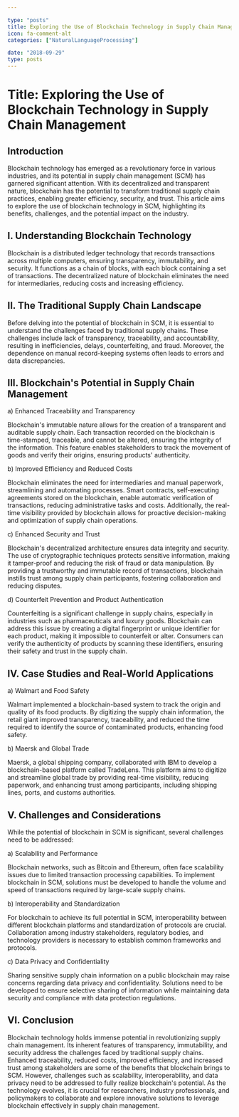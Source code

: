 ```yaml
---

type: "posts"
title: Exploring the Use of Blockchain Technology in Supply Chain Management
icon: fa-comment-alt
categories: ["NaturalLanguageProcessing"]

date: "2018-09-29"
type: posts
---
```





# Title: Exploring the Use of Blockchain Technology in Supply Chain Management

## Introduction

Blockchain technology has emerged as a revolutionary force in various industries, and its potential in supply chain management (SCM) has garnered significant attention. With its decentralized and transparent nature, blockchain has the potential to transform traditional supply chain practices, enabling greater efficiency, security, and trust. This article aims to explore the use of blockchain technology in SCM, highlighting its benefits, challenges, and the potential impact on the industry.

## I. Understanding Blockchain Technology

Blockchain is a distributed ledger technology that records transactions across multiple computers, ensuring transparency, immutability, and security. It functions as a chain of blocks, with each block containing a set of transactions. The decentralized nature of blockchain eliminates the need for intermediaries, reducing costs and increasing efficiency.

## II. The Traditional Supply Chain Landscape

Before delving into the potential of blockchain in SCM, it is essential to understand the challenges faced by traditional supply chains. These challenges include lack of transparency, traceability, and accountability, resulting in inefficiencies, delays, counterfeiting, and fraud. Moreover, the dependence on manual record-keeping systems often leads to errors and data discrepancies.

## III. Blockchain's Potential in Supply Chain Management

a) Enhanced Traceability and Transparency

Blockchain's immutable nature allows for the creation of a transparent and auditable supply chain. Each transaction recorded on the blockchain is time-stamped, traceable, and cannot be altered, ensuring the integrity of the information. This feature enables stakeholders to track the movement of goods and verify their origins, ensuring products' authenticity.

b) Improved Efficiency and Reduced Costs

Blockchain eliminates the need for intermediaries and manual paperwork, streamlining and automating processes. Smart contracts, self-executing agreements stored on the blockchain, enable automatic verification of transactions, reducing administrative tasks and costs. Additionally, the real-time visibility provided by blockchain allows for proactive decision-making and optimization of supply chain operations.

c) Enhanced Security and Trust

Blockchain's decentralized architecture ensures data integrity and security. The use of cryptographic techniques protects sensitive information, making it tamper-proof and reducing the risk of fraud or data manipulation. By providing a trustworthy and immutable record of transactions, blockchain instills trust among supply chain participants, fostering collaboration and reducing disputes.

d) Counterfeit Prevention and Product Authentication

Counterfeiting is a significant challenge in supply chains, especially in industries such as pharmaceuticals and luxury goods. Blockchain can address this issue by creating a digital fingerprint or unique identifier for each product, making it impossible to counterfeit or alter. Consumers can verify the authenticity of products by scanning these identifiers, ensuring their safety and trust in the supply chain.

## IV. Case Studies and Real-World Applications

a) Walmart and Food Safety

Walmart implemented a blockchain-based system to track the origin and quality of its food products. By digitizing the supply chain information, the retail giant improved transparency, traceability, and reduced the time required to identify the source of contaminated products, enhancing food safety.

b) Maersk and Global Trade

Maersk, a global shipping company, collaborated with IBM to develop a blockchain-based platform called TradeLens. This platform aims to digitize and streamline global trade by providing real-time visibility, reducing paperwork, and enhancing trust among participants, including shipping lines, ports, and customs authorities.

## V. Challenges and Considerations

While the potential of blockchain in SCM is significant, several challenges need to be addressed:

a) Scalability and Performance

Blockchain networks, such as Bitcoin and Ethereum, often face scalability issues due to limited transaction processing capabilities. To implement blockchain in SCM, solutions must be developed to handle the volume and speed of transactions required by large-scale supply chains.

b) Interoperability and Standardization

For blockchain to achieve its full potential in SCM, interoperability between different blockchain platforms and standardization of protocols are crucial. Collaboration among industry stakeholders, regulatory bodies, and technology providers is necessary to establish common frameworks and protocols.

c) Data Privacy and Confidentiality

Sharing sensitive supply chain information on a public blockchain may raise concerns regarding data privacy and confidentiality. Solutions need to be developed to ensure selective sharing of information while maintaining data security and compliance with data protection regulations.

## VI. Conclusion

Blockchain technology holds immense potential in revolutionizing supply chain management. Its inherent features of transparency, immutability, and security address the challenges faced by traditional supply chains. Enhanced traceability, reduced costs, improved efficiency, and increased trust among stakeholders are some of the benefits that blockchain brings to SCM. However, challenges such as scalability, interoperability, and data privacy need to be addressed to fully realize blockchain's potential. As the technology evolves, it is crucial for researchers, industry professionals, and policymakers to collaborate and explore innovative solutions to leverage blockchain effectively in supply chain management.